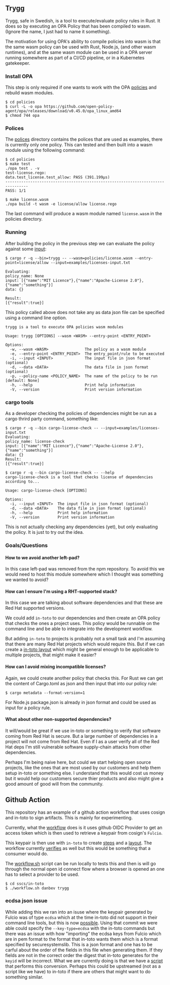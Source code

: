 ## Trygg
Trygg, safe in Swedish, is a tool to execute/evaluate policy rules in Rust.
It does so by executing an OPA Policy that has been compiled to wasm.
(Ignore the name, I just had to name it something).

The motivation for using OPA's ability to compile policies into wasm is that the
same wasm policy can be used with Rust, Node.js, (and other wasm runtimes), and
at the same wasm module can be used in a OPA server running somewhere as part of
a CI/CD pipeline, or in a Kubernetes gatekeeper.

### Install OPA
This step is only required if one wants to work with the OPA
[policies](./policies) and rebuild wasm modules.

```console
$ cd policies
$ curl -L -o opa https://github.com/open-policy-agent/opa/releases/download/v0.45.0/opa_linux_amd64
$ chmod 744 opa
```

### Polices
The [polices](./policies) directory contains the polices that are used as
examples, there is currently only one policy. This can tested and then built
into a wasm module using the following command:
```console
$ cd policies
$ make test
./opa test . -v
test-license.rego:
data.test_license.test_allow: PASS (391.199µs)
--------------------------------------------------------------------------------
PASS: 1/1

$ make license.wasm 
./opa build -t wasm -e license/allow license.rego
```
The last command will produce a wasm module named `license.wasm` in the
policies directory.

### Running
After building the policy in the previous step we can evaluate the policy
against some [input](./examples/licenses-input.txt):
```console
$ cargo r -q --bin=trygg -- --wasm=policies/license.wasm --entry-point=license/allow --input=examples/licenses-input.txt

Evaluating:
policy_name: None
input: [{"name":"MIT Licence"},{"name":"Apache-License 2.0"},{"name":"something"}]
data: {}

Result:
[{"result":true}]
```

This policy called above does not take any as data json file can be specified
using a command line option. 

```console
trygg is a tool to execute OPA policies wasm modules

Usage: trygg [OPTIONS] --wasm <WASM> --entry-point <ENTRY_POINT>

Options:
  -w, --wasm <WASM>                The policy as a wasm module
  -e, --entry-point <ENTRY_POINT>  The entry_point/rule to be executed
  -i, --input <INPUT>              The input file in json format (optional)
  -d, --data <DATA>                The data file in json format (optional)
  -p, --policy-name <POLICY_NAME>  The name of the policy to be run [default: None]
  -h, --help                       Print help information
  -V, --version                    Print version information
```

### cargo tools
As a developer checking the policies of dependencies might be run as a cargo
thrird party command, something like:
```console
$ cargo r -q --bin cargo-license-check -- --input=examples/licenses-input.txt
Evaluating:
policy_name: license-check
input: [{"name":"MIT Licence"},{"name":"Apache-License 2.0"},{"name":"something"}]
data: {}
Result:
[{"result":true}]
```

```console
$ cargo r -q --bin cargo-license-check -- --help
cargo-license-check is a tool that checks license of dependencies according to...

Usage: cargo-license-check [OPTIONS]

Options:
  -i, --input <INPUT>  The input file in json format (optional)
  -d, --data <DATA>    The data file in json format (optional)
  -h, --help           Print help information
  -V, --version        Print version information
```
This is not actually checking any dependencies (yet), but only evaluating the
policy. It is just to try out the idea.

### Goals/Questions

#### How to we avoid another left-pad?
In this case left-pad was removed from the npm repository. To avoid this we
would need to host this module somewhere which I thought was something we
wanted to avoid?

#### How can I ensure I'm using a RHT-supported stack?
In this case we are talking about software dependencies and that these are Red
Hat supported versions.

We could add `in-toto` to our dependencies and then create an OPA policy that
checks the ones a project uses. This policy would be runnable on the command
line and be able to integrate into the development workflow. 

But adding `in-toto` to projects is probably not a small task and I'm assuming
that there are many Red Hat projects which would require this. But if we can
create a [in-toto layout](https://in-toto.engineering.nyu.edu/)  which might
be general enough to be applicable to multiple projects, that might make it
easier?

#### How can I avoid mixing incompatible licenses?
Again, we could create another policy that checks this.
For Rust we can get the content of Cargo.toml as json and then input that into
our policy rule:
```console
$ cargo metadata --format-version=1
```
For Node.js package.json is already in json format and could be used as input
for a policy rule.

#### What about other non-supported dependencies?
It will/would be great if we use in-toto or something to verify that software
coming from Red Hat is secure. But a large number of dependencies in a project
will not come from Red Hat. Even if I as a user verify all of the Red Hat deps
I'm still vulnerable software supply-chain attacks from other dependencies.

Perhaps I'm being naive here, but could we start helping open source projects,
like the ones that are most used by our customers and help them setup in-toto
or something else. I understand that this would cost us money but it would help
our customers secure thier products and also might give a good amount of good
will from the community.

## Github Action
This repository has an example of a github action workflow that uses cosign and
in-toto to sign artifacts. This is mainly for experimenting.

Currently, what the [workflow](./.github/workflows/release.yaml) does is it
uses github OIDC Provider to get an access token which is then used to retrieve
a keypair from cosign's `Fulcio`.

This keypair is then use with `in-toto` to create [steps](./sscs/in-toto/create-steps.sh)
and a [layout](./sscs/in-toto/create-layout.py). The workflow currently
[verifies](https://github.com/danbev/trygg/actions/runs/3445284319/jobs/5748818678#step:7:959)
as well but this would be something that a consumer would do.

The [workflow.sh](./sscs/in-toto/workflow.sh) script can be run locally to
tests this and then is will go through the normal open id connect flow where
a browser is opened an one has to select a provider to be used. 
```console
$ cd sscs/in-toto
$ ./workflow.sh danbev trygg
```

### ecdsa json issue
While adding this we ran into an isuse where the keypair generated by Fulcio
was of type `ecdsa` which at the time in-toto did not support in their command
line tools, but this is now
[possible](https://github.com/in-toto/in-toto/issues/519). Using that commit we
were able could specify the `--key-type=ecdsa` with the in-toto commands but
there was an issue with how "importing" the ecdsa keys from Fulcio which are in
pem format to the format that in-toto wants them which is a format specified
by securesystemslib. This is a json format and one has to be carful about the
order of the fields in this file when generating them. If they fields are not
in the correct order the digest that in-toto generates for the `keyid` will be
incorrect. What we are currently doing is that we have a
[script](./sscs/in-toto/import_ecsda_key.py) that performs this conversion.
Perhaps this could be upstreamed (not as a script like we have) to in-toto if
there are others that might want to do something similar.
